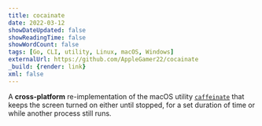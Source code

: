 ```yaml
---
title: cocainate
date: 2022-03-12
showDateUpdated: false
showReadingTime: false
showWordCount: false
tags: [Go, CLI, utility, Linux, macOS, Windows]
externalUrl: https://github.com/AppleGamer22/cocainate
_build: {render: link}
xml: false
---
```

A **cross-platform** re-implementation of the macOS utility [`caffeinate`](https://github.com/apple-oss-distributions/PowerManagement/tree/main/caffeinate) that keeps the screen turned on either until stopped, for a set duration of time or while another process still runs.
